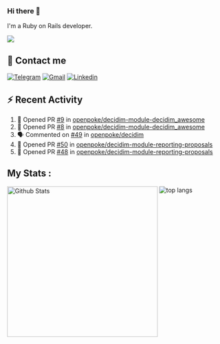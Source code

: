 ### Hi there 👋

I'm a Ruby on Rails developer.

<img src="https://komarev.com/ghpvc/?username=antopalidi&color=blueviolet">

## 📩 Contact me 
[![Telegram](https://img.shields.io/badge/Telegram-2CA5E0?style=for-the-badge&logo=telegram&logoColor=white)](https://t.me/anna_top)
[![Gmail](https://img.shields.io/badge/email-D14836?style=for-the-badge&logo=gmail&logoColor=white)](mailto:topalidisanna@gmail.com)
[![Linkedin](https://img.shields.io/badge/LinkedIn-0077B5?style=for-the-badge&logo=linkedin&logoColor=white)](https://www.linkedin.com/in/topalidi/)
<!-- [![Codewars](https://img.shields.io/badge/Codewars-B1361E?style=for-the-badge&logo=Codewars&logoColor=white)](https://www.codewars.com/users/antopalidi) -->

## :zap: Recent Activity

<!--START_SECTION:activity-->
1. 💪 Opened PR [#9](https://github.com/openpoke/decidim-module-decidim_awesome/pull/9) in [openpoke/decidim-module-decidim_awesome](https://github.com/openpoke/decidim-module-decidim_awesome)
2. 💪 Opened PR [#8](https://github.com/openpoke/decidim-module-decidim_awesome/pull/8) in [openpoke/decidim-module-decidim_awesome](https://github.com/openpoke/decidim-module-decidim_awesome)
3. 🗣 Commented on [#49](https://github.com/openpoke/decidim/issues/49) in [openpoke/decidim](https://github.com/openpoke/decidim)
4. 💪 Opened PR [#50](https://github.com/openpoke/decidim-module-reporting-proposals/pull/50) in [openpoke/decidim-module-reporting-proposals](https://github.com/openpoke/decidim-module-reporting-proposals)
5. 💪 Opened PR [#48](https://github.com/openpoke/decidim-module-reporting-proposals/pull/48) in [openpoke/decidim-module-reporting-proposals](https://github.com/openpoke/decidim-module-reporting-proposals)
<!--END_SECTION:activity-->

## My Stats :
<!--
<img alt="activity" src="https://streak-stats.demolab.com?user=antopalidi" />
-->
<div>
<img align="top" width="350px" alt="Github Stats" src="https://github-readme-stats-1-brown.vercel.app/api?username=antopalidi&count_private=true&show_icons=true&hide_border=true" />
<img align="top" alt="top langs" src="https://github-readme-stats-1-brown.vercel.app/api/top-langs/?username=antopalidi&layout=compact" />
 </div>
<!--
#### [My CV](https://antopalidi.github.io/my_cv/)
-->

<!--
**antopalidi/antopalidi** is a ✨ _special_ ✨ repository because its `README.md` (this file) appears on your GitHub profile.
-->

